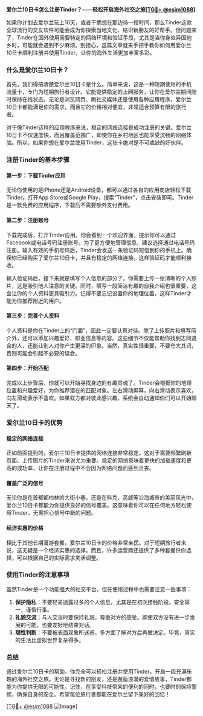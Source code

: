 **爱尔兰10日卡怎么注册Tinder？——轻松开启海外社交之旅[[TG💪+ @esim1088](https://t.me/s/esim1088)]**

如果你计划去爱尔兰玩上10天，或者干脆想在那边待一段时间，那么Tinder这款全球流行的交友软件可能会成为你探索当地文化、结识新朋友的好帮手。但问题来了，Tinder在国外使用需要特定的网络环境和验证手段，尤其是当你身处异国他乡时，可能就会遇到不少麻烦。别担心，这篇文章就来手把手教你如何用爱尔兰10日卡顺利注册并使用Tinder，让你的海外生活更加丰富多彩。

### 什么是爱尔兰10日卡？

首先，我们得搞清楚爱尔兰10日卡是什么。简单来说，这是一种短期使用的手机流量卡，专门为短期旅行者设计。它能提供稳定的上网服务，让你在爱尔兰期间随时保持在线状态。无论是浏览网页、刷社交媒体还是使用各种应用程序，爱尔兰10日卡都能满足你的需求。而且它的价格相对便宜，非常适合预算有限的旅行者。

对于像Tinder这样的应用程序来说，稳定的网络连接是成功注册的关键。爱尔兰10日卡不仅速度快，而且覆盖范围广，即使你在乡村地区也能享受流畅的网络体验。所以，如果你想在爱尔兰使用Tinder，这张卡绝对是不可或缺的好伙伴。

### 注册Tinder的基本步骤

#### 第一步：下载Tinder应用

无论你使用的是iPhone还是Android设备，都可以通过各自的应用商店轻松下载Tinder。打开App Store或Google Play，搜索“Tinder”，点击安装即可。Tinder是一款免费的应用程序，下载后不需要额外支付费用。

#### 第二步：注册账号

下载完成后，打开Tinder应用。你会看到一个欢迎界面，提示你可以通过Facebook或电话号码注册账号。为了更方便地管理信息，建议选择通过电话号码注册。输入有效的手机号码后，Tinder会发送一条验证码短信到你的手机上。确保你已经购买了爱尔兰10日卡，并且有稳定的网络连接，这样验证码才能顺利接收。

输入验证码后，接下来就是填写个人信息的部分了。你需要上传一张清晰的个人照片，这是吸引他人注意的关键。同时，填写一段简洁有趣的自我介绍也很重要，这会让你的个人资料更具吸引力。记得不要忘记设置你的地理位置，这样Tinder才能为你推荐附近的用户。

#### 第三步：完善个人资料

个人资料是你在Tinder上的“门面”，因此一定要认真对待。除了上传照片和填写简介外，还可以添加兴趣爱好、职业信息等内容。这些细节不仅能帮助你找到志同道合的人，还能让别人对你产生更深的印象。当然，真实性很重要，不要夸大其词，否则可能会引起不必要的误会。

#### 第四步：开始匹配

完成以上步骤后，你就可以开始寻找身边的有趣灵魂了。Tinder会根据你的地理位置和兴趣爱好，为你推荐潜在的匹配对象。左右滑动屏幕，向右滑动表示喜欢，向左滑动表示不喜欢。如果双方都对彼此感兴趣，系统会自动通知你们可以开始聊天了。

### 爱尔兰10日卡的优势

#### 稳定的网络连接

正如前面提到的，爱尔兰10日卡提供的网络连接非常稳定。这对于需要频繁刷新页面、上传图片的Tinder来说尤为重要。稳定的网络意味着更快的加载速度和更高的成功率，让你在注册过程中不会因为网络问题而感到沮丧。

#### 覆盖广泛的信号

无论你是在首都都柏林的大街小巷，还是在科克、高威等沿海城市的美丽风光中，爱尔兰10日卡都能为你提供良好的信号覆盖。这意味着你可以在任何地方轻松使用Tinder，无需担心信号中断的问题。

#### 经济实惠的价格

相比于其他长期漫游套餐，爱尔兰10日卡的价格非常亲民。对于短期旅行者来说，这无疑是一个经济实惠的选择。而且，许多运营商还提供了多种套餐供你选择，可以根据自己的实际需求灵活调整。

### 使用Tinder的注意事项

虽然Tinder是一个功能强大的社交平台，但在使用过程中也需要注意一些事项：

1. **保护隐私**：不要轻易透露过多的个人信息，尤其是在初次接触阶段。安全第一，谨慎行事。
2. **礼貌交流**：与人交谈时要保持礼貌，尊重对方的感受。即使双方没有进一步发展的可能，也要友好地结束对话。
3. **理性判断**：不要被表面现象所迷惑，多方面了解对方后再做决定。毕竟，真实的生活比虚拟世界复杂得多。

### 总结

通过爱尔兰10日卡的帮助，你完全可以轻松注册并使用Tinder，开启一段充满乐趣的海外社交之旅。无论是寻找新的朋友，还是邂逅浪漫的爱情故事，Tinder都能为你提供无限的可能性。记住，在享受科技带来的便利的同时，也要时刻保持警惕，确保自身的安全。希望每位旅行者都能在爱尔兰留下美好的回忆！

[[TG💪+ @esim1088](https://t.me/s/esim1088) ![Image](https://i.postimg.cc/4NQfJmqS/Snipaste-2025-05-13-00-14-12.png)]